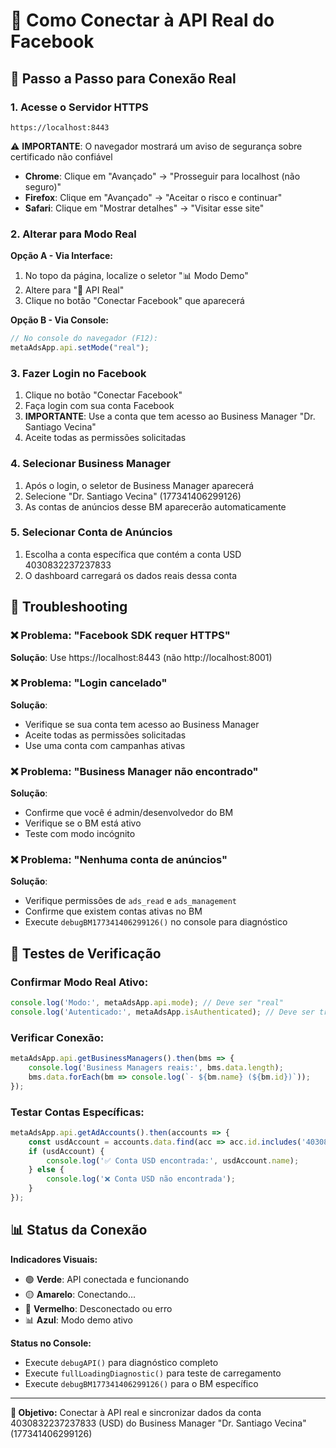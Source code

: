 # 🔗 Como Conectar à API Real do Facebook

## 🚀 **Passo a Passo para Conexão Real**

### 1. **Acesse o Servidor HTTPS**
```
https://localhost:8443
```

⚠️ **IMPORTANTE**: O navegador mostrará um aviso de segurança sobre certificado não confiável
- **Chrome**: Clique em "Avançado" → "Prosseguir para localhost (não seguro)"
- **Firefox**: Clique em "Avançado" → "Aceitar o risco e continuar"
- **Safari**: Clique em "Mostrar detalhes" → "Visitar esse site"

### 2. **Alterar para Modo Real**

**Opção A - Via Interface:**
1. No topo da página, localize o seletor "📊 Modo Demo"
2. Altere para "🔗 API Real"
3. Clique no botão "Conectar Facebook" que aparecerá

**Opção B - Via Console:**
```javascript
// No console do navegador (F12):
metaAdsApp.api.setMode("real");
```

### 3. **Fazer Login no Facebook**
1. Clique no botão "Conectar Facebook" 
2. Faça login com sua conta Facebook
3. **IMPORTANTE**: Use a conta que tem acesso ao Business Manager "Dr. Santiago Vecina"
4. Aceite todas as permissões solicitadas

### 4. **Selecionar Business Manager**
1. Após o login, o seletor de Business Manager aparecerá
2. Selecione "Dr. Santiago Vecina" (177341406299126)
3. As contas de anúncios desse BM aparecerão automaticamente

### 5. **Selecionar Conta de Anúncios**
1. Escolha a conta específica que contém a conta USD 4030832237237833
2. O dashboard carregará os dados reais dessa conta

## 🔧 **Troubleshooting**

### ❌ **Problema: "Facebook SDK requer HTTPS"**
**Solução**: Use https://localhost:8443 (não http://localhost:8001)

### ❌ **Problema: "Login cancelado"**
**Solução**: 
- Verifique se sua conta tem acesso ao Business Manager
- Aceite todas as permissões solicitadas
- Use uma conta com campanhas ativas

### ❌ **Problema: "Business Manager não encontrado"**
**Solução**:
- Confirme que você é admin/desenvolvedor do BM
- Verifique se o BM está ativo
- Teste com modo incógnito

### ❌ **Problema: "Nenhuma conta de anúncios"**
**Solução**:
- Verifique permissões de `ads_read` e `ads_management`
- Confirme que existem contas ativas no BM
- Execute `debugBM177341406299126()` no console para diagnóstico

## 🧪 **Testes de Verificação**

### **Confirmar Modo Real Ativo:**
```javascript
console.log('Modo:', metaAdsApp.api.mode); // Deve ser "real"
console.log('Autenticado:', metaAdsApp.isAuthenticated); // Deve ser true
```

### **Verificar Conexão:**
```javascript
metaAdsApp.api.getBusinessManagers().then(bms => {
    console.log('Business Managers reais:', bms.data.length);
    bms.data.forEach(bm => console.log(`- ${bm.name} (${bm.id})`));
});
```

### **Testar Contas Específicas:**
```javascript
metaAdsApp.api.getAdAccounts().then(accounts => {
    const usdAccount = accounts.data.find(acc => acc.id.includes('4030832237237833'));
    if (usdAccount) {
        console.log('✅ Conta USD encontrada:', usdAccount.name);
    } else {
        console.log('❌ Conta USD não encontrada');
    }
});
```

## 📊 **Status da Conexão**

**Indicadores Visuais:**
- 🟢 **Verde**: API conectada e funcionando
- 🟡 **Amarelo**: Conectando...
- 🔴 **Vermelho**: Desconectado ou erro
- 📊 **Azul**: Modo demo ativo

**Status no Console:**
- Execute `debugAPI()` para diagnóstico completo
- Execute `fullLoadingDiagnostic()` para teste de carregamento
- Execute `debugBM177341406299126()` para o BM específico

---

**🎯 Objetivo:** Conectar à API real e sincronizar dados da conta 4030832237237833 (USD) do Business Manager "Dr. Santiago Vecina" (177341406299126)